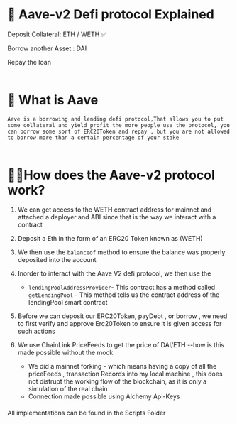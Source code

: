 # 💫 Aave-v2 Defi protocol Explained

Deposit Collateral: ETH / WETH ✅

Borrow another Asset : DAI

Repay the loan 

<div style="margin-top:60px"></div>

# 🔗 What is Aave
 ```Aave is a borrowing and lending defi protocol,That allows you to put  some collateral and yield profit the more people use the protocol, you can borrow some sort of ERC20Token and repay , but you are not allowed to borrow more than a certain percentage of your stake```


<div style="margin-top:60px"></div>

# 💨💨How does the Aave-v2 protocol work?

1. We can get access to the WETH contract address for mainnet and attached a deployer and ABI since that is the way we interact with a contract
2. Deposit a Eth in the form of an ERC20 Token known as (WETH)
3. We then use the ```balanceof``` method to ensure the balance was properly deposited into the account
4. Inorder to interact with the Aave V2 defi protocol, we then use the 
   * ```lendingPoolAddressProvider```- This contract has a method called ```getLendingPool``` - This method tells us the contract address of the lendingPool smart contract

5. Before we can deposit our ERC20Token, payDebt , or borrow , we need to first verify and approve Erc20Token to ensure it is given access for such actions 
6. We use ChainLink PriceFeeds to get the price of DAI/ETH --how is this made possible without the mock
      * We did a mainnet forking - which means having a copy of all the priceFeeds , transaction Records into my local machine , this does not distrupt the working flow of the blockchain, as it is only a simulation of the real chain
    * Connection made possible using Alchemy Api-Keys
    
<div style="margin-top:20px"></div>
All implementations can be found in the Scripts Folder

